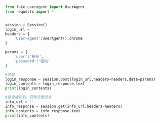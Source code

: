
<BlogInfo title="19.requests的使用cookie的使用" author="白日梦想猿" pv=0 read_times=0 pre_cost_time=0分23秒 category="爬虫学习" tag_list="['爬虫学习']" create_time="2020.05.31 17:00:42" update_time="2020.06.12 14:22:10" />

```python
from fake_useragent import UserAgent
from requests import *


session = Session()
login_url = ''
headers = {
    'User-agent':UserAgent().chrome
}

params = {
    'user':'账号',
    'password':'密码'
}

#登录
login_response = session.post(login_url,headers=headers,data=params)
login_contents = login_response.text
print(login_contents)

#登录成功后，获取页面信息
info_url = ''
info_response = session.get(info_url,headers=headers)
info_contents = info_response.text
print(info_contents)




```
